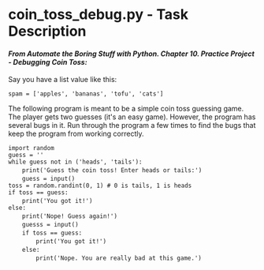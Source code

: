 # coin_toss_debug.py - Task Description

#### _From Automate the Boring Stuff with Python. Chapter 10. Practice Project - Debugging Coin Toss:_

Say you have a list value like this:

`spam = ['apples', 'bananas', 'tofu', 'cats']`

The following program is meant to be a simple coin toss guessing game. The player gets two guesses (it's an easy game). However, the program has several bugs in it. Run through the program a few times to find the bugs that keep the program from working correctly.

`import random`<br>
`guess = ''`<br>
`while guess not in ('heads', 'tails'):`<br>
&emsp;&emsp;`print('Guess the coin toss! Enter heads or tails:')`<br>
&emsp;&emsp;`guess = input()`<br>
`toss = random.randint(0, 1) # 0 is tails, 1 is heads`<br>
`if toss == guess:`<br>
&emsp;&emsp;`print('You got it!')`<br>
`else:`<br>
&emsp;&emsp;`print('Nope! Guess again!')`<br>
&emsp;&emsp;`guesss = input()`<br>
&emsp;&emsp;`if toss == guess:`<br>
&emsp;&emsp;&emsp;&emsp;`print('You got it!')`<br>
&emsp;&emsp;`else:`<br>
&emsp;&emsp;&emsp;&emsp;`print('Nope. You are really bad at this game.')`<br>